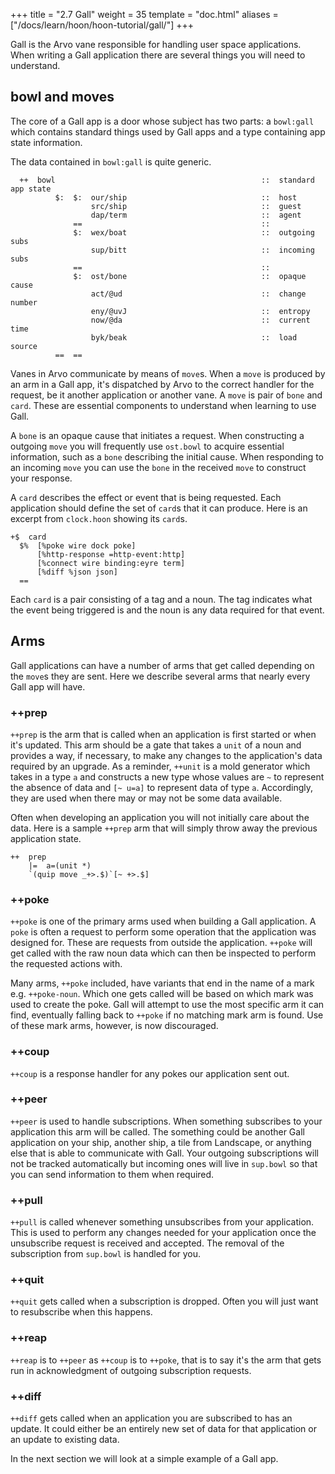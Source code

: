 +++
title = "2.7 Gall"
weight = 35
template = "doc.html"
aliases = ["/docs/learn/hoon/hoon-tutorial/gall/"]
+++

Gall is the Arvo vane responsible for handling user space applications. When writing a Gall application there are several things you will need to understand.

## bowl and moves

The core of a Gall app is a door whose subject has two parts: a `bowl:gall` which contains standard things used by Gall apps and a type containing app state information.

The data contained in `bowl:gall` is quite generic.
```hoon
  ++  bowl                                              ::  standard app state
          $:  $:  our/ship                              ::  host
                  src/ship                              ::  guest
                  dap/term                              ::  agent
              ==                                        ::
              $:  wex/boat                              ::  outgoing subs
                  sup/bitt                              ::  incoming subs
              ==                                        ::
              $:  ost/bone                              ::  opaque cause
                  act/@ud                               ::  change number
                  eny/@uvJ                              ::  entropy
                  now/@da                               ::  current time
                  byk/beak                              ::  load source
          ==  ==
```

Vanes in Arvo communicate by means of `move`s. When a `move` is produced by an arm in a Gall app, it's dispatched by Arvo to the correct handler for the request, be it another application or another vane. A `move` is pair of `bone` and `card`. These are essential components to understand when learning to use Gall.

A `bone` is an opaque cause that initiates a request. When constructing a outgoing `move` you will frequently use `ost.bowl` to acquire essential information, such as a `bone` describing the initial cause. When responding to an incoming `move` you can use the `bone` in the received `move` to construct your response.

A `card` describes the effect or event that is being requested. Each application should define the set of `card`s that it can produce. Here is an excerpt from `clock.hoon` showing its `card`s.

```hoon
+$  card
  $%  [%poke wire dock poke]
      [%http-response =http-event:http]
      [%connect wire binding:eyre term]
      [%diff %json json]
  ==
```

Each `card` is a pair consisting of a tag and a noun. The tag indicates what the event being triggered is and the noun is any data required for that event.

## Arms

Gall applications can have a number of arms that get called depending on the `move`s they are sent. Here we describe several arms that nearly every Gall app will have.

### ++prep

`++prep` is the arm that is called when an application is first started or when it's updated. This arm should be a gate that takes a `unit` of a noun and provides a way, if necessary, to make any changes to the application's data required by an upgrade.  As a reminder, `++unit` is a mold generator which takes in a type `a` and constructs a new type whose values are `~` to represent the absence of data and `[~ u=a]` to represent data of type `a`. Accordingly, they are used when there may or may not be some data available. 

Often when developing an application you will not initially care about the data. Here is a sample `++prep` arm that will simply throw away the previous application state.

```hoon
++  prep
    |=  a=(unit *)
    `(quip move _+>.$)`[~ +>.$]
```

### ++poke

`++poke` is one of the primary arms used when building a Gall application. A `poke` is often a request to perform some operation that the application was designed for. These are requests from outside the application. `++poke` will get called with the raw noun data which can then be inspected to perform the requested actions with.

Many arms, `++poke` included, have variants that end in the name of a mark e.g. `++poke-noun`. Which one gets called will be based on which mark was used to create the poke. Gall will attempt to use the most specific arm it can find, eventually falling back to `++poke` if no matching mark arm is found. Use of these mark arms, however, is now discouraged.

### ++coup

`++coup` is a response handler for any pokes our application sent out.

### ++peer

`++peer` is used to handle subscriptions. When something subscribes to your application this arm will be called. The something could be another Gall application on your ship, another ship, a tile from Landscape, or anything else that is able to communicate with Gall. Your outgoing subscriptions will not be tracked automatically but incoming ones will live in `sup.bowl` so that you can send information to them when required.

### ++pull

`++pull` is called whenever something unsubscribes from your application. This is used to perform any changes needed for your application once the unsubscribe request is received and accepted. The removal of the subscription from `sup.bowl` is handled for you.

### ++quit

`++quit` gets called when a subscription is dropped. Often you will just want to resubscribe when this happens.

### ++reap

`++reap` is to `++peer` as `++coup` is to `++poke`, that is to say it's the arm that gets run in acknowledgment of outgoing subscription requests.

### ++diff

`++diff` gets called when an application you are subscribed to has an update. It could either be an entirely new set of data for that application or an update to existing data.

In the next section we will look at a simple example of a Gall app.